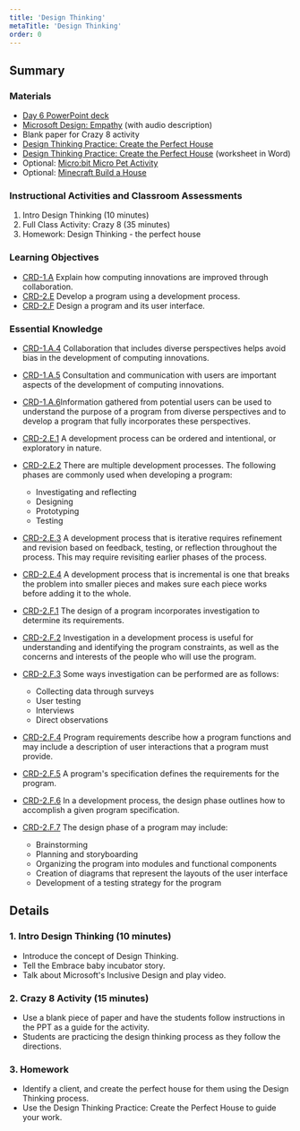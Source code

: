 ```yaml
---
title: 'Design Thinking'
metaTitle: 'Design Thinking'
order: 0
---
```


## Summary

### Materials

* [Day 6 PowerPoint deck](https://1drv.ms/p/s!AqsgsTyHBmRBkAondcAaLVHZG9va?e=oqU7Vs)
* [Microsoft Design: Empathy](https://youtu.be/ESTTX2u7Xi4) (with audio description)
* Blank paper for Crazy 8 activity
* [Design Thinking Practice: Create the Perfect House](/unit-1/day-6/design-thinking-practice)
* [Design Thinking Practice: Create the Perfect House](https://1drv.ms/w/s!AqsgsTyHBmRBj303Jh9kwmVIG2Cr?e=Ns9ITW) (worksheet in Word)
* Optional: [Micro:bit Micro Pet Activity](/unit-1/day-6/micro-pet-activity)
* Optional: [Minecraft Build a House](/unit-1/day-6/minecraft-build-house)

### Instructional Activities and Classroom Assessments

1. Intro Design Thinking (10 minutes)
2. Full Class Activity: Crazy 8 (35 minutes)
3. Homework: Design Thinking - the perfect house

### Learning Objectives

* [CRD-1.A](https://apcentral.collegeboard.org/pdf/ap-computer-science-principles-course-and-exam-description.pdf#page=39) Explain how computing innovations are improved through collaboration.
* [CRD-2.E](https://apcentral.collegeboard.org/pdf/ap-computer-science-principles-course-and-exam-description.pdf?course=ap-computer-science-principles#page=43) Develop a program using a development process.
* [CRD-2.F](https://apcentral.collegeboard.org/pdf/ap-computer-science-principles-course-and-exam-description.pdf?course=ap-computer-science-principles#page=44) Design a program and its user interface.

### Essential Knowledge

* [CRD-1.A.4](https://apcentral.collegeboard.org/pdf/ap-computer-science-principles-course-and-exam-description.pdf#page=39) Collaboration that includes diverse perspectives helps avoid bias in the development of computing innovations.
* [CRD-1.A.5](https://apcentral.collegeboard.org/pdf/ap-computer-science-principles-course-and-exam-description.pdf#page=40) Consultation and communication with users are important aspects of the development of computing innovations.
* [CRD-1.A.6](https://apcentral.collegeboard.org/pdf/ap-computer-science-principles-course-and-exam-description.pdf#page=40)Information gathered from potential users can be used to understand the purpose of a program from diverse perspectives and to develop a program that fully incorporates these perspectives.
* [CRD-2.E.1](https://apcentral.collegeboard.org/pdf/ap-computer-science-principles-course-and-exam-description.pdf?course=ap-computer-science-principles#page=43) A development process can be ordered and intentional, or exploratory in nature.
* [CRD-2.E.2](https://apcentral.collegeboard.org/pdf/ap-computer-science-principles-course-and-exam-description.pdf?course=ap-computer-science-principles#page=43) There are multiple development processes. The following phases are commonly used when developing a program:
    * Investigating and reflecting
    * Designing
    * Prototyping
    * Testing

* [CRD-2.E.3](https://apcentral.collegeboard.org/pdf/ap-computer-science-principles-course-and-exam-description.pdf?course=ap-computer-science-principles#page=43) A development process that is iterative requires refinement and revision based on feedback, testing, or reflection throughout the process. This may require revisiting earlier phases of the process.
* [CRD-2.E.4](https://apcentral.collegeboard.org/pdf/ap-computer-science-principles-course-and-exam-description.pdf?course=ap-computer-science-principles#page=43) A development process that is incremental is one that breaks the problem into smaller pieces and makes sure each piece works before adding it to the whole.
* [CRD-2.F.1](https://apcentral.collegeboard.org/pdf/ap-computer-science-principles-course-and-exam-description.pdf?course=ap-computer-science-principles#page=44) The design of a program incorporates investigation to determine its requirements.
* [CRD-2.F.2](https://apcentral.collegeboard.org/pdf/ap-computer-science-principles-course-and-exam-description.pdf?course=ap-computer-science-principles#page=44) Investigation in a development process is useful for understanding and identifying the program constraints, as well as the concerns and interests of the people who will use the program.
* [CRD-2.F.3](https://apcentral.collegeboard.org/pdf/ap-computer-science-principles-course-and-exam-description.pdf?course=ap-computer-science-principles#page=44) Some ways investigation can be performed are as follows:
    * Collecting data through surveys
    * User testing
    * Interviews
    * Direct observations
* [CRD-2.F.4](https://apcentral.collegeboard.org/pdf/ap-computer-science-principles-course-and-exam-description.pdf?course=ap-computer-science-principles#page=44) Program requirements describe how a program functions and may include a description of user interactions that a program must provide.
* [CRD-2.F.5](https://apcentral.collegeboard.org/pdf/ap-computer-science-principles-course-and-exam-description.pdf?course=ap-computer-science-principles#page=44) A program's specification defines the requirements for the program.
* [CRD-2.F.6](https://apcentral.collegeboard.org/pdf/ap-computer-science-principles-course-and-exam-description.pdf?course=ap-computer-science-principles#page=44) In a development process, the design phase outlines how to accomplish a given program specification.
* [CRD-2.F.7](https://apcentral.collegeboard.org/pdf/ap-computer-science-principles-course-and-exam-description.pdf?course=ap-computer-science-principles#page=44) The design phase of a program may include:
    * Brainstorming
    * Planning and storyboarding
    * Organizing the program into modules and functional components
    * Creation of diagrams that represent the layouts of the user interface
    * Development of a testing strategy for the program

## Details

### 1. Intro Design Thinking (10 minutes)

* Introduce the concept of Design Thinking.
* Tell the Embrace baby incubator story.
* Talk about Microsoft's Inclusive Design and play video.

### 2. Crazy 8 Activity (15 minutes)

* Use a blank piece of paper and have the students follow instructions in the PPT as a guide for the activity.
* Students are practicing the design thinking process as they follow the directions.

### 3. Homework

* Identify a client, and create the perfect house for them using the Design Thinking process.
* Use the Design Thinking Practice: Create the Perfect House to guide your work.
